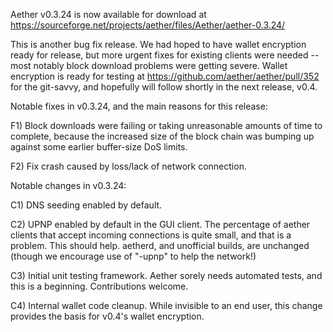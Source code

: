 Aether v0.3.24 is now available for download at
https://sourceforge.net/projects/aether/files/Aether/aether-0.3.24/

This is another bug fix release.  We had hoped to have wallet encryption ready for release, but more urgent fixes for existing clients were needed -- most notably block download problems were getting severe.  Wallet encryption is ready for testing at https://github.com/aether/aether/pull/352 for the git-savvy, and hopefully will follow shortly in the next release, v0.4.

Notable fixes in v0.3.24, and the main reasons for this release:

F1) Block downloads were failing or taking unreasonable amounts of time to complete, because the increased size of the block chain was bumping up against some earlier buffer-size DoS limits.

F2) Fix crash caused by loss/lack of network connection.

Notable changes in v0.3.24:

C1) DNS seeding enabled by default.

C2) UPNP enabled by default in the GUI client.  The percentage of aether clients that accept incoming connections is quite small, and that is a problem.  This should help.  aetherd, and unofficial builds, are unchanged (though we encourage use of "-upnp" to help the network!)

C3) Initial unit testing framework.  Aether sorely needs automated tests, and this is a beginning.  Contributions welcome.

C4) Internal wallet code cleanup.  While invisible to an end user, this change provides the basis for v0.4's wallet encryption.
